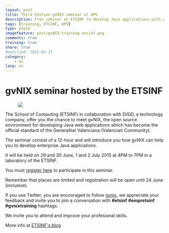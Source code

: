```yaml
---
layout: post
title: Third Edition gvNIX seminar at UPV
description: Free seminar at ETSINF to develop Java applications with gvNIX
tags: [training, ETSINF, UPV]
type: photo
imagefeature: post/gvNIX-training-etsinf.png
comments: true
training: true
share: true
#modified: 2015-02-27
category:
    - en
lang: en
---
```


# gvNIX seminar hosted by the ETSINF

<div class="col-md-6">
<figure>
  <img src="{{ site.url }}/images/post/gvNIX-training-etsinf.png">
</figure>
</div>

<div class="col-md-6">
<p>
The School of Computing (ETSINF) in collaboration with
DiSiD, a technology company, offer you the chance to meet gvNIX,
the open source environment for developing Java web applications
which has become the official standard of the Generalitat Valenciana (Valencian Community).
</p>
</div>


The seminar consist of a 12-hour and will introduce you how gvNIX can help you to develop enterprise Java applications.

It will be held on 29 and 30 June, 1 and 2 July 2015 at 4PM to 7PM in a laboratory of the ETSINF.

You must [register here](https://docs.google.com/forms/d/170-0_TKw5g1nrGSTtuP7DmomuVSXXz98RmGA07baulk/viewform) to participate in this seminar.

Remember that places are limited and registration will be open until 24 June (inclusive).

If you use Twitter, you are encouraged to follow  [gvnix]({{site.twitter}}), we appreciate your feedback
and invite you to join a conversation with **#etsinf** **#empretsinf** **#gvnixtraining** hashtags.

We invite you to attend and improve your profesional skills.

More info at [ETSINF's blog](http://empretsinf.blogs.upv.es/2015/06/18/seminario-gratuito-gvnix-en-la-etsinf-2/)
